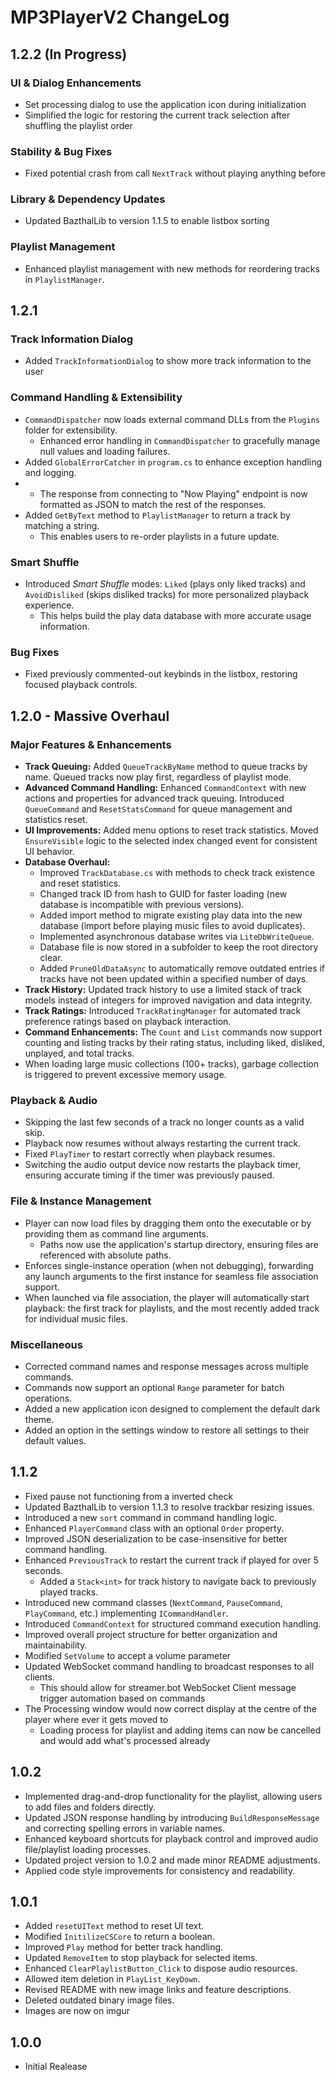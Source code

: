 ﻿# MP3PlayerV2 ChangeLog

## 1.2.2 (In Progress)

### UI & Dialog Enhancements
- Set processing dialog to use the application icon during initialization
- Simplified the logic for restoring the current track selection after shuffling the playlist order

### Stability & Bug Fixes
- Fixed potential crash from call `NextTrack` without playing anything before

### Library & Dependency Updates
- Updated BazthalLib to version 1.1.5 to enable listbox sorting

### Playlist Management
- Enhanced playlist management with new methods for reordering tracks in `PlaylistManager`.

## 1.2.1

### Track Information Dialog
- Added `TrackInformationDialog` to show more track information to the user 

### Command Handling & Extensibility
- `CommandDispatcher` now loads external command DLLs from the `Plugins` folder for extensibility.
  - Enhanced error handling in `CommandDispatcher` to gracefully manage null values and loading failures.
- Added `GlobalErrorCatcher` in `program.cs` to enhance exception handling and logging.
- - The response from connecting to "Now Playing" endpoint is now formatted as JSON to match the rest of the responses.
- Added `GetByText` method to `PlaylistManager` to return a track by matching a string.
  - This enables users to re-order playlists in a future update.

### Smart Shuffle
- Introduced *Smart Shuffle* modes: `Liked` (plays only liked tracks) and `AvoidDisliked` (skips disliked tracks) for more personalized playback experience.
  - This helps build the play data database with more accurate usage information.

### Bug Fixes
- Fixed previously commented-out keybinds in the listbox, restoring focused playback controls.

## 1.2.0 - Massive Overhaul

### Major Features & Enhancements
- **Track Queuing:** Added `QueueTrackByName` method to queue tracks by name. Queued tracks now play first, regardless of playlist mode.
- **Advanced Command Handling:** Enhanced `CommandContext` with new actions and properties for advanced track queuing. Introduced `QueueCommand` and `ResetStatsCommand` for queue management and statistics reset.
- **UI Improvements:** Added menu options to reset track statistics. Moved `EnsureVisible` logic to the selected index changed event for consistent UI behavior.
- **Database Overhaul:**
  - Improved `TrackDatabase.cs` with methods to check track existence and reset statistics.
  - Changed track ID from hash to GUID for faster loading (new database is incompatible with previous versions).
  - Added import method to migrate existing play data into the new database (import before playing music files to avoid duplicates).
  - Implemented asynchronous database writes via `LiteDbWriteQueue`.
  - Database file is now stored in a subfolder to keep the root directory clear.
  - Added `PruneOldDataAsync` to automatically remove outdated entries if tracks have not been updated within a specified number of days.
- **Track History:** Updated track history to use a limited stack of track models instead of integers for improved navigation and data integrity.
- **Track Ratings:** Introduced `TrackRatingManager` for automated track preference ratings based on playback interaction.
- **Command Enhancements:** The `Count` and `List` commands now support counting and listing tracks by their rating status, including liked, disliked, unplayed, and total tracks.
- When loading large music collections (100+ tracks), garbage collection is triggered to prevent excessive memory usage.

### Playback & Audio
- Skipping the last few seconds of a track no longer counts as a valid skip.
- Playback now resumes without always restarting the current track.
- Fixed `PlayTimer` to restart correctly when playback resumes.
- Switching the audio output device now restarts the playback timer, ensuring accurate timing if the timer was previously paused.

### File & Instance Management
- Player can now load files by dragging them onto the executable or by providing them as command line arguments.
  - Paths now use the application's startup directory, ensuring files are referenced with absolute paths.
- Enforces single-instance operation (when not debugging), forwarding any launch arguments to the first instance for seamless file association support.
- When launched via file association, the player will automatically start playback: the first track for playlists, and the most recently added track for individual music files.

### Miscellaneous
- Corrected command names and response messages across multiple commands.
- Commands now support an optional `Range` parameter for batch operations.
- Added a new application icon designed to complement the default dark theme.
- Added an option in the settings window to restore all settings to their default values.

## 1.1.2

- Fixed pause not functioning from a inverted check
- Updated BazthalLib to version 1.1.3 to resolve trackbar resizing issues.
- Introduced a new `sort` command in command handling logic.
- Enhanced `PlayerCommand` class with an optional `Order` property.
- Improved JSON deserialization to be case-insensitive for better command handling.
- Enhanced `PreviousTrack` to restart the current track if played for over 5 seconds.
  - Added a `Stack<int>` for track history to navigate back to previously played tracks.
- Introduced new command classes (`NextCommand`, `PauseCommand`, `PlayCommand`, etc.) implementing `ICommandHandler`.
- Introduced `CommandContext` for structured command execution handling.
- Improved overall project structure for better organization and maintainability.
- Modified `SetVolume` to accept a volume parameter
- Updated WebSocket command handling to broadcast responses to all clients.
  - This should allow for streamer.bot WebSocket Client message trigger automation based on commands
- The Processing window would now correct display at the centre of the player where ever it gets moved to
  - Loading process for playlist and adding items can now be cancelled and would add what's processed already

## 1.0.2
- Implemented drag-and-drop functionality for the playlist, allowing users to add files and folders directly.
- Updated JSON response handling by introducing `BuildResponseMessage` and correcting spelling errors in variable names.
- Enhanced keyboard shortcuts for playback control and improved audio file/playlist loading processes.
- Updated project version to 1.0.2 and made minor README adjustments.
- Applied code style improvements for consistency and readability.

## 1.0.1
- Added `resetUIText` method to reset UI text.
- Modified `InitilizeCSCore` to return a boolean.
- Improved `Play` method for better track handling.
- Updated `RemoveItem` to stop playback for selected items.
- Enhanced `ClearPlaylistButton_Click` to dispose audio resources.
- Allowed item deletion in `PlayList_KeyDown`.
- Revised README with new image links and feature descriptions.
- Deleted outdated binary image files.
- Images are now on imgur

## 1.0.0
- Initial Realease